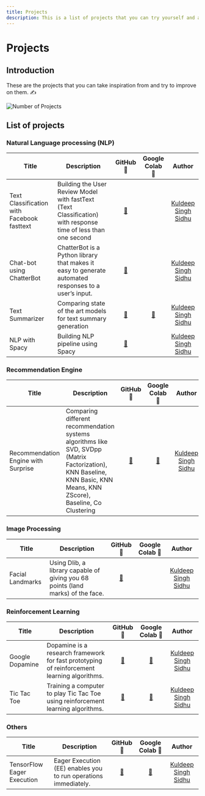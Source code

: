 ```yaml
---
title: Projects
description: This is a list of projects that you can try yourself and add them to your portfolio.
---
```


# Projects

## Introduction

These are the projects that you can take inspiration from and try to improve on them. ✍️

![Number of Projects](https://img.shields.io/badge/Number%20of%20Projects-9-blue?style=flat&labelColor=black&color=blue)

## List of projects 

### Natural Language processing (NLP)

| Title  | Description  | GitHub 👾 | Google Colab 🤖 | Author |
|---|---|:-:|:-:|:-:|
| Text Classification with Facebook fasttext  | Building the User Review Model with fastText (Text Classification) with response time of less than one second  | [👾](https://github.com/singhsidhukuldeep/Text-Classification-using-FastText)  |   |[Kuldeep Singh Sidhu](https://www.linkedin.com/in/singhsidhukuldeep/)   |
| Chat-bot using ChatterBot  | ChatterBot is a Python library that makes it easy to generate automated responses to a user’s input.  | [👾](https://github.com/singhsidhukuldeep/https://github.com/singhsidhukuldeep/ChatBot-using-Chatterbot)  |   |[Kuldeep Singh Sidhu](https://www.linkedin.com/in/singhsidhukuldeep/)   |
| Text Summarizer  |Comparing state of the art models for text summary generation   | [👾](https://github.com/singhsidhukuldeep/Text-Summarizer)  |[🤖](https://colab.research.google.com/github/singhsidhukuldeep/Text-Summarizer/blob/master/Text_Summary_%5BGoogle_Colab%5D.ipynb)   |[Kuldeep Singh Sidhu](https://www.linkedin.com/in/singhsidhukuldeep/)   |
| NLP with Spacy  | Building NLP pipeline using Spacy  | [👾](https://github.com/singhsidhukuldeep/NLP-pipeline-using-Spacy)  |   |[Kuldeep Singh Sidhu](https://www.linkedin.com/in/singhsidhukuldeep/)   |

### Recommendation Engine

| Title  | Description  | GitHub 👾 | Google Colab 🤖 | Author |
|---|---|:-:|:-:|:-:|
| Recommendation Engine with Surprise  | Comparing different recommendation systems algorithms like SVD, SVDpp (Matrix Factorization), KNN Baseline, KNN Basic, KNN Means, KNN ZScore), Baseline, Co Clustering   | [👾](https://github.com/singhsidhukuldeep/Recommendation-System)  | [🤖](https://colab.research.google.com/github/singhsidhukuldeep/Recommendation-System/blob/master/Building_Recommender_System_with_Surprise.ipynb)  |[Kuldeep Singh Sidhu](https://www.linkedin.com/in/singhsidhukuldeep/)   |

### Image Processing

| Title  | Description  | GitHub 👾 | Google Colab 🤖 | Author |
|---|---|:-:|:-:|:-:|
| Facial Landmarks  | Using Dlib, a library capable of giving you 68 points (land marks) of the face.   | [👾](https://github.com/singhsidhukuldeep/Facial-landmarks-recognition)  |   |[Kuldeep Singh Sidhu](https://www.linkedin.com/in/singhsidhukuldeep/)   |

### Reinforcement Learning

| Title  | Description  | GitHub 👾 | Google Colab 🤖 | Author |
|---|---|:-:|:-:|:-:|
| Google Dopamine | Dopamine is a research framework for fast prototyping of reinforcement learning algorithms. | [👾](https://github.com/singhsidhukuldeep/Google-Dopamine)  | [🤖](https://colab.research.google.com/drive/1Fj_G_7DU-GIrojw2eY6M25lxp9IzjlAx?usp=sharing)  |[Kuldeep Singh Sidhu](https://www.linkedin.com/in/singhsidhukuldeep/)   |
| Tic Tac Toe | Training a computer to play Tic Tac Toe using reinforcement learning algorithms. | [👾](https://github.com/singhsidhukuldeep/Tic-Tac-Toe-reinforcement-learning)  | [🤖](https://colab.research.google.com/github/singhsidhukuldeep/Tic-Tac-Toe-reinforcement-learning/blob/master/Tic_Tac_Toe_reinforcement_learning.ipynb)  |[Kuldeep Singh Sidhu](https://www.linkedin.com/in/singhsidhukuldeep/)   |

### Others

| Title  | Description  | GitHub 👾 | Google Colab 🤖 | Author |
|---|---|:-:|:-:|:-:|
| TensorFlow Eager Execution | Eager Execution (EE) enables you to run operations immediately.  | [👾](https://github.com/singhsidhukuldeep/Tensorflow-Eager-Execution)  | [🤖](https://colab.research.google.com/github/singhsidhukuldeep/Tensorflow-Eager-Execution/blob/master/Eager_Execution_(Tensorflow).ipynb)  |[Kuldeep Singh Sidhu](https://www.linkedin.com/in/singhsidhukuldeep/)   |